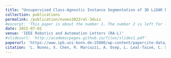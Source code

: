 ```yaml
---
title: "Unsupervised Class-Agnostic Instance Segmentation of 3D LiDAR Data for Autonomous Vehicles"
collection: publications
permalink: /publication/nunes2022ral-3duis
#excerpt: 'This paper is about the number 1. The number 2 is left for future work.'
date: 2022-07-01
venue: 'IEEE Robotics and Automation Letters (RA-L)'
#slidesurl: 'http://academicpages.github.io/files/slides1.pdf'
paperurl: 'https://www.ipb.uni-bonn.de:25000/wp-content/papercite-data/pdf/nunes2022ral-3duis.pdf'
citation: 'L. Nunes, X. Chen, R. Marcuzzi, A. Osep, L. Leal-Taixé, C. Stachniss, and J. Behley, “Unsupervised Class-Agnostic Instance Segmentation of 3D LiDAR Data for Autonomous Vehicles,” IEEE Robotics and Automation Letters (RA-L), 2022.'
---
```

